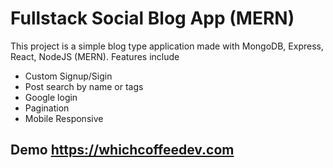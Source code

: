 # Fullstack Social Blog App (MERN)

This project is a simple blog type application made with MongoDB, Express, React, NodeJS (MERN).
Features include
- Custom Signup/Sigin
- Post search by name or tags
- Google login
- Pagination
- Mobile Responsive

## Demo https://whichcoffeedev.com

